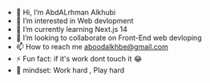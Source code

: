 - 👋 Hi, I’m AbdALrhman Alkhubi
- 👀 I’m interested in Web devlopment
- 🌱 I’m currently learning Next.js 14
- 💞️ I’m looking to collaborate on Front-End web devloping
- 📫 How to reach me aboodalkhbe@gmail.com
- ⚡ Fun fact: if it's work dont touch it 😂
- 🧠 mindset: Work hard , Play hard
